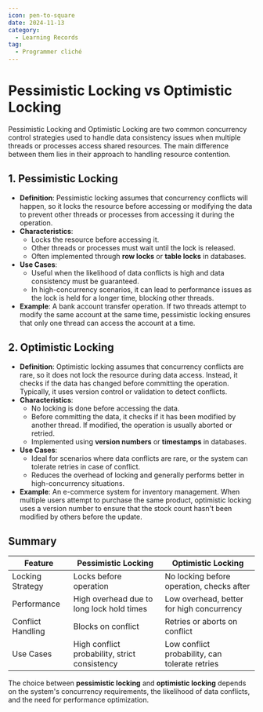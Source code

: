 ```yaml
---
icon: pen-to-square
date: 2024-11-13
category:
  - Learning Records
tag:
  - Programmer cliché
---
```


# Pessimistic Locking vs Optimistic Locking

Pessimistic Locking and Optimistic Locking are two common concurrency control strategies used to handle data consistency issues when multiple threads or processes access shared resources. The main difference between them lies in their approach to handling resource contention.

## 1. Pessimistic Locking
- **Definition**: Pessimistic locking assumes that concurrency conflicts will happen, so it locks the resource before accessing or modifying the data to prevent other threads or processes from accessing it during the operation.
- **Characteristics**:
    - Locks the resource before accessing it.
    - Other threads or processes must wait until the lock is released.
    - Often implemented through **row locks** or **table locks** in databases.
- **Use Cases**:
    - Useful when the likelihood of data conflicts is high and data consistency must be guaranteed.
    - In high-concurrency scenarios, it can lead to performance issues as the lock is held for a longer time, blocking other threads.
- **Example**: A bank account transfer operation. If two threads attempt to modify the same account at the same time, pessimistic locking ensures that only one thread can access the account at a time.

## 2. Optimistic Locking
- **Definition**: Optimistic locking assumes that concurrency conflicts are rare, so it does not lock the resource during data access. Instead, it checks if the data has changed before committing the operation. Typically, it uses version control or validation to detect conflicts.
- **Characteristics**:
    - No locking is done before accessing the data.
    - Before committing the data, it checks if it has been modified by another thread. If modified, the operation is usually aborted or retried.
    - Implemented using **version numbers** or **timestamps** in databases.
- **Use Cases**:
    - Ideal for scenarios where data conflicts are rare, or the system can tolerate retries in case of conflict.
    - Reduces the overhead of locking and generally performs better in high-concurrency situations.
- **Example**: An e-commerce system for inventory management. When multiple users attempt to purchase the same product, optimistic locking uses a version number to ensure that the stock count hasn't been modified by others before the update.

## Summary

| Feature             | **Pessimistic Locking**                     | **Optimistic Locking**                    |
| ------------------- | ------------------------------------------- | ----------------------------------------- |
| Locking Strategy     | Locks before operation                      | No locking before operation, checks after |
| Performance          | High overhead due to long lock hold times   | Low overhead, better for high concurrency |
| Conflict Handling    | Blocks on conflict                          | Retries or aborts on conflict            |
| Use Cases            | High conflict probability, strict consistency | Low conflict probability, can tolerate retries |

The choice between **pessimistic locking** and **optimistic locking** depends on the system's concurrency requirements, the likelihood of data conflicts, and the need for performance optimization.

